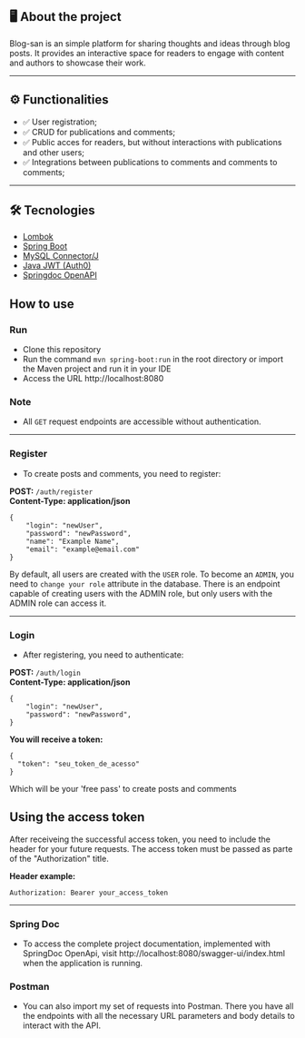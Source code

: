 ## 🖥️ About the project

Blog-san is an simple platform for sharing thoughts and
ideas through blog posts. It provides an interactive space for
readers to engage with content and authors to showcase their
work.

--- 

## ⚙️ Functionalities
- ✅ User registration;
- ✅ CRUD for publications and comments;
- ✅ Public acces for readers, but without interactions with publications and other users;
- ✅ Integrations between publications to comments and comments to comments;

---

## 🛠️ Tecnologies 

- [Lombok](https://projectlombok.org/)
- [Spring Boot](https://spring.io/projects/spring-boot)
- [MySQL Connector/J](https://dev.mysql.com/downloads/connector/j/)
- [Java JWT (Auth0)](https://github.com/auth0/java-jwt)
- [Springdoc OpenAPI](https://springdoc.org/)


## How to use

### Run

- Clone this repository
- Run the command `mvn spring-boot:run` in the root directory or
import the Maven project and run it in your IDE
- Access the URL http://localhost:8080

### Note

- All `GET` request endpoints are accessible without authentication.


---
### Register

- To create posts and comments, you need to register:

**POST:** `/auth/register`   
**Content-Type: application/json**
```
{
	"login": "newUser",
	"password": "newPassword",
	"name": "Example Name",
	"email": "example@email.com"
}
```

By default, all users are created with the `USER` role. 
To become an `ADMIN`, you need to `change your role` attribute in the database. There is an endpoint capable of creating users with the ADMIN role, but only users with the ADMIN role can access it.

---
### Login 

- After registering, you need to authenticate:

**POST:** `/auth/login`   
**Content-Type: application/json**
```
{
	"login": "newUser",
	"password": "newPassword",
}
```

**You will receive a token:**
```
{
  "token": "seu_token_de_acesso"
}
```
Which will be your 'free pass' to create posts and comments

## Using the access token
After receiveing the successful access token, you need to include the header for your future requests. The access token must be passed as parte of the "Authorization" title. 

**Header example:**

```
Authorization: Bearer your_access_token
```

---

### Spring Doc
- To access the complete project documentation, implemented with SpringDoc OpenApi, visit http://localhost:8080/swagger-ui/index.html when the application is running.

### Postman
- You can also import my set of requests into Postman. There you have all the endpoints with all the necessary URL parameters and body details to interact with the API.
